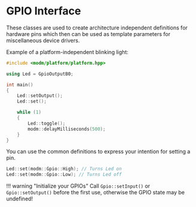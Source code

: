 # GPIO Interface

These classes are used to create architecture independent
definitions for hardware pins which then can be used as template
parameters for miscellaneous device drivers.

Example of a platform-independent blinking light:

```cpp
#include <modm/platform/platform.hpp>

using Led = GpioOutputB0;

int main()
{
    Led::setOutput();
    Led::set();

    while (1)
    {
        Led::toggle();
        modm::delayMilliseconds(500);
    }
}
```

You can use the common definitions to express your intention for setting a pin.

```cpp
Led::set(modm::Gpio::High); // Turns Led on
Led::set(modm::Gpio::Low); // Turns Led off
```

!!! warning "Initialize your GPIOs"
    Call `Gpio::setInput()` or `Gpio::setOutput()` before the first use, 
    otherwise the GPIO state may be undefined!
